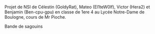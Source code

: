 Projet de NSI de Célestin (GoldyRat), 
Mateo (El1teW0lf), Victor (Hera2)
et Benjamin (Ben-cpu-gpu) en classe 
de 1ere 4 au Lycée Notre-Dame de Boulogne, 
cours de Mr Pioche.

Bande de sagouins

